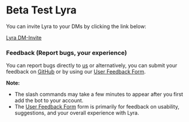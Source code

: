 # Beta Test Lyra

You can invite Lyra to your DMs by clicking the link below:

[Lyra DM-Invite](https://discord.com/oauth2/authorize?client_id=1385335501912932536&permissions=139586824256&integration_type=1&scope=bot+applications.commands)

### Feedback (Report bugs, your experience)

You can report bugs directly to [us]() or alternatively, you can submit your feedback on [GitHub]() or by using our [User Feedback Form](https://docs.google.com/forms/d/e/1FAIpQLSd0YhbTpnh32KW_4aYGspDyvVPWQPaM1Lh3uK_ZBq7iPoxbbQ/viewform?usp=header).


**Note:** 
- The slash commands may take a few minutes to appear after you first add the bot to your account.
- The [User Feedback Form]() form is primarily for feedback on usability, suggestions, and your overall experience with Lyra.
